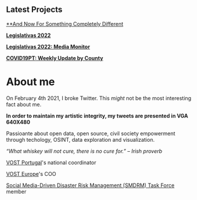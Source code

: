 ## Latest Projects

[**And Now For Something Completely Different](https://jorgemiguelgomes.github.io/anfscd/)

[**Legislativas 2022**](https://bit.ly/Legislativas2022)

[**Legislativas 2022: Media Monitor**](https://jorgemiguelgomes.github.io/LEG2022_MediaMonitor/)

[**COVID19PT: Weekly Update by County**](https://bit.ly/COVID19PTDATA)


# About me

On February 4th 2021, I broke Twitter. This *might* not be the most interesting fact about me. 

**In order to maintain my artistic integrity, my tweets are presented in VGA 640X480** 

Passioante about open data, open source, civil society empowerment through techology, OSINT, data exploration and visualization. 

*“What whiskey will not cure, there is no cure for.” – Irish proverb*


[VOST Portugal](https://twitter.com/vostpt)'s national coordinator

[VOST Europe](https://vosteurope.org)'s COO

[Social Media-Driven Disaster Risk Management (SMDRM) Task Force](https://publications.jrc.ec.europa.eu/repository/handle/JRC124963)  member





